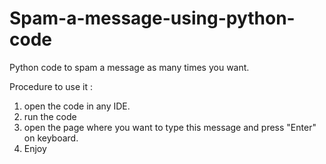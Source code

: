 # Spam-a-message-using-python-code
Python code to spam a message as many times you want.

Procedure to use it : 
1) open the code in any IDE.
2) run the code
3) open the page where you want to type this message and press "Enter" on keyboard.
4) Enjoy
